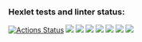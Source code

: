 ### Hexlet tests and linter status:
[![Actions Status](https://github.com/nic11371/python-project-50/actions/workflows/hexlet-check.yml/badge.svg)](https://github.com/nic11371/python-project-50/actions)
<a href="https://codeclimate.com/github/nic11371/python-project-50/maintainability"><img src="https://api.codeclimate.com/v1/badges/29de4b94184ab620c6d3/maintainability" /></a>
<a href="https://codeclimate.com/github/nic11371/python-project-50/test_coverage"><img src="https://api.codeclimate.com/v1/badges/29de4b94184ab620c6d3/test_coverage" /></a>
<a href="https://asciinema.org/a/2082j12WMnPasesX6FhDkuuqy" target="_blank"><img src="https://asciinema.org/a/2082j12WMnPasesX6FhDkuuqy.svg" /></a>
<a href="https://asciinema.org/a/674742" target="_blank"><img src="https://asciinema.org/a/674742.svg" /></a>
<a href="https://asciinema.org/a/677649" target="_blank"><img src="https://asciinema.org/a/677649.svg" /></a>
<a href="https://asciinema.org/a/678010" target="_blank"><img src="https://asciinema.org/a/678010.svg" /></a>
<a href="https://asciinema.org/a/678011" target="_blank"><img src="https://asciinema.org/a/678011.svg" /></a>
